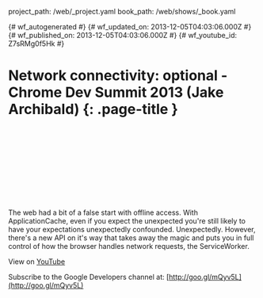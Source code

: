 project_path: /web/_project.yaml
book_path: /web/shows/_book.yaml

{# wf_autogenerated #}
{# wf_updated_on: 2013-12-05T04:03:06.000Z #}
{# wf_published_on: 2013-12-05T04:03:06.000Z #}
{# wf_youtube_id: Z7sRMg0f5Hk #}

# Network connectivity: optional - Chrome Dev Summit 2013 (Jake Archibald) {: .page-title }


<div class="video-wrapper">
  <iframe class="devsite-embedded-youtube-video" data-video-id="Z7sRMg0f5Hk"
          data-autohide="1" data-showinfo="0" frameborder="0" allowfullscreen>
  </iframe>
</div>

The web had a bit of a false start with offline access. With ApplicationCache, even if you expect the unexpected you&#x27;re still likely to have your expectations unexpectedly confounded. Unexpectedly. However, there&#x27;s a new API on it&#x27;s way that takes away the magic and puts you in full control of how the browser handles network requests, the ServiceWorker.

View on [YouTube](https://youtu.be/Z7sRMg0f5Hk)

Subscribe to the Google Developers channel at: [http://goo.gl/mQyv5L](http://goo.gl/mQyv5L)
